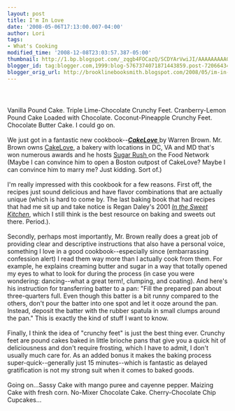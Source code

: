 ```yaml
---
layout: post
title: I'm In Love
date: '2008-05-06T17:13:00.007-04:00'
author: Lori
tags:
- What's Cooking
modified_time: '2008-12-08T23:03:57.387-05:00'
thumbnail: http://1.bp.blogspot.com/_zqgb4FOCazQ/SCDYArVwiJI/AAAAAAAAAGY/EmaEJbUIpYI/s72-c/cake.jpg
blogger_id: tag:blogger.com,1999:blog-5767374071871443859.post-7206643409688092085
blogger_orig_url: http://brooklinebooksmith.blogspot.com/2008/05/im-in-love.html
---
```


<a href="http://1.bp.blogspot.com/_zqgb4FOCazQ/SCDYArVwiJI/AAAAAAAAAGY/EmaEJbUIpYI/s1600-h/cake.jpg"><img id="BLOGGER_PHOTO_ID_5197391476131137682" style="DISPLAY: block; MARGIN: 0px auto 10px; CURSOR: hand; TEXT-ALIGN: center" alt="" src="http://1.bp.blogspot.com/_zqgb4FOCazQ/SCDYArVwiJI/AAAAAAAAAGY/EmaEJbUIpYI/s320/cake.jpg" border="0" /></a><br /><div>Vanilla Pound Cake. Triple Lime-Chocolate Crunchy Feet. Cranberry-Lemon Pound Cake Loaded with Chocolate. Coconut-Pineapple Crunchy Feet. Chocolate Butter Cake. I could go on. </div><br /><div>We just got in a fantastic new cookbook--<a href="http://brookline.booksense.com/NASApp/store/Product?s=showproduct&amp;isbn=9781584796626"><strong><em>CakeLove</em></strong> </a>by Warren Brown. Mr. Brown owns <a href="http://www.cakelove.com/">CakeLove</a>, a bakery with locations in DC, VA and MD that's won numerous awards and he hosts <a href="http://www.foodnetwork.com/food/show_sa">Sugar Rush </a>on the Food Network (Maybe I can convince him to open a Boston outpost of CakeLove? Maybe I can convince him to marry me? Just kidding. Sort of.) </div><br /><div>I'm really impressed with this cookbook for a few reasons. First off, the recipes just sound delicious and have flavor combinations that are actually unique (which is hard to come by. The last baking book that had recipes that had me sit up and take notice is Regan Daley's 2001 <a href="http://brookline.booksense.com/NASApp/store/Product?s=showproduct&amp;isbn=9781579652081"><em>In the Sweet Kitchen</em></a>, which I still think is the best resource on baking and sweets out there. Period.). </div><br /><div>Secondly, perhaps most importantly, Mr. Brown really does a great job of providing clear and descriptive instructions that also have a personal voice, something I love in a good cookbook--especially since (embarrassing confession alert) I read them way more than I actually cook from them. For example, he explains creaming butter and sugar in a way that totally opened my eyes to what to look for during the process (in case you were wondering: dancing--what a great term!, clumping, and coating). And here's his instruction for transferring batter to a pan: "Fill the prepared pan about three-quarters full. Even though this batter is a bit runny compared to the others, don't pour the batter into one spot and let it ooze around the pan. Instead, deposit the batter with the rubber spatula in small clumps around the pan." This is exactly the kind of stuff I want to know.</div><br /><div>Finally, I think the idea of "crunchy feet" is just the best thing ever. Crunchy feet are pound cakes baked in little brioche pans that give you a quick hit of deliciousness and don't require frosting, which I have to admit, I don't usually much care for. As an added bonus it makes the baking process super-quick--generally just 15 minutes--which is fantastic as delayed gratification is not my strong suit when it comes to baked goods. </div><br /><div>Going on...Sassy Cake with mango puree and cayenne pepper. Maizing Cake with fresh corn. No-Mixer Chocolate Cake. Cherry-Chocolate Chip Cupcakes...</div>